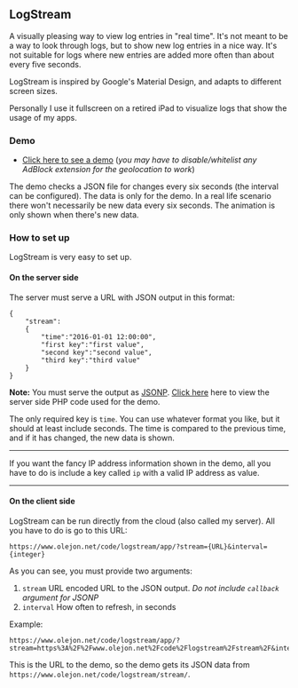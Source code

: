 ## LogStream

A visually pleasing way to view log entries in "real time". It's not meant to be a way to look through logs, but to show new log entries in a nice way. It's not suitable for logs where new entries are added more often than about every five seconds.

LogStream is inspired by Google's Material Design, and adapts to different screen sizes.

Personally I use it fullscreen on a retired iPad to visualize logs that show the usage of my apps.

### Demo

* [Click here to see a demo](https://www.olejon.net/code/logstream/?page=demo) (*you may have to disable/whitelist any AdBlock extension for the geolocation to work*)

The demo checks a JSON file for changes every six seconds (the interval can be configured). The data is only for the demo. In a real life scenario there won't necessarily be new data every six seconds. The animation is only shown when there's new data.

### How to set up

LogStream is very easy to set up.

#### On the server side

The server must serve a URL with JSON output in this format:

<pre><code>{
	"stream":
	{
		"time":"2016-01-01 12:00:00",
		"first key":"first value",
		"second key":"second value",
		"third key":"third value"
	}
}</code></pre>

**Note:** You must serve the output as [JSONP](https://en.wikipedia.org/wiki/JSONP). [Click here](https://gist.github.com/olejon/637e329309edb8a1c8d4) here to view the server side PHP code used for the demo.

The only required key is `time`. You can use whatever format you like, but it should at least include seconds. The time is compared to the previous time, and if it has changed, the new data is shown.

---

If you want the fancy IP address information shown in the demo, all you have to do is include a key called `ip` with a valid IP address as value.

---

#### On the client side

LogStream can be run directly from the cloud (also called my server). All you have to do is go to this URL:

<pre><code>https://www.olejon.net/code/logstream/app/?stream={URL}&interval={integer}</code></pre>

As you can see, you must provide two arguments:

1. `stream` URL encoded URL to the JSON output. *Do not include `callback` argument for JSONP*
2. `interval` How often to refresh, in seconds

Example:

<pre><code>https://www.olejon.net/code/logstream/app/?stream=https%3A%2F%2Fwww.olejon.net%2Fcode%2Flogstream%2Fstream%2F&interval=6</code></pre>

This is the URL to the demo, so the demo gets its JSON data from `https://www.olejon.net/code/logstream/stream/`. 
